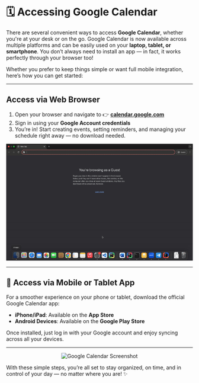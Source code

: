 # 🗓️ Accessing Google Calendar

There are several convenient ways to access **Google Calendar**, whether you're at your desk or on the go. Google Calendar is now available across multiple platforms and can be easily used on your **laptop, tablet, or smartphone**. You don’t always need to install an app — in fact, it works perfectly through your browser too!

Whether you prefer to keep things simple or want full mobile integration, here’s how you can get started:

---

## Access via Web Browser

1. Open your browser and navigate to 👉 [**calendar.google.com**](https://calendar.google.com)
2. Sign in using your **Google Account credentials**
3. You’re in! Start creating events, setting reminders, and managing your schedule right away — no download needed.
<p align="center">
  <img src="/IMAGES/accessingoogle.gif">
</p>

---

## 🔹 Access via Mobile or Tablet App

For a smoother experience on your phone or tablet, download the official Google Calendar app:

- **iPhone/iPad**: Available on the **App Store**
- **Android Devices**: Available on the **Google Play Store**

Once installed, just log in with your Google account and enjoy syncing across all your devices.

---

<p align="center">
  <img src="/IMAGES/Screenshot 2025-03-27 at 10.57.20 AM.png" alt="Google Calendar Screenshot">
</p>

With these simple steps, you’re all set to stay organized, on time, and in control of your day — no matter where you are! ✨




